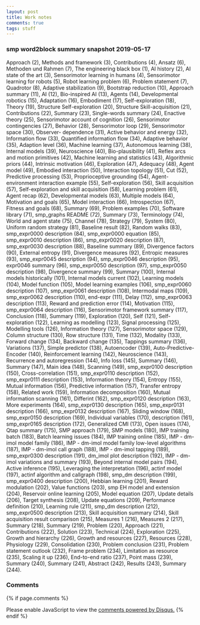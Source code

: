 ```yaml
---
layout: post
title: Work notes
comments: true
tags: stuff
---
```


### smp word2block summary snapshot 2019-05-17

Approach (2), Methods and framework (3), Contributions (4), Ansatz
(6), Methoden und Rahmen (7), The engineering black box (1), AI
history (2), AI state of the art (3), Sensorimotor learning in humans
(4), Sensorimotor learning for robots (5), Robot learning problem (6),
Problem statement (7), Quadrotor (8), Adaptive stabilization (9),
Bootstrap reduction (10), Approach summary (11), AI (12), Bio-inspired
AI (13), Agents (14), Developmental robotics (15), Adaptation (16),
Embodiment (17), Self-exploration (18), Theory (19), Structure
Self-exploration (20), Structure Skill-acquisition (21), Contributions
(22), Summary (23), Single-words summary (24), Enactive theory (25),
Sensorimotor account of cognition (26), Sensorimotor contingencies
(27), Behavior (28), Sensorimotor loop (29), Sensorimotor space (30),
Observer- dependence (31), Active behavior and energy (32),
Information flow (33), Quantified information flow (34), Adaptive
behavior (35), Adaption level (36), Machine learning (37), Autonomous
learning (38), Internal models (39), Neuroscience (40),
Bio-plausibility (41), Reflex arcs and motion primitives (42), Machine
learning and statistics (43), Algorithmic priors (44), Intrinsic
motivation (46), Exploration (47), Adequacy (48), Agent model (49),
Embodied interaction (50), Interaction topology (51), Cut (52),
Predictive processing (53), Proprioceptive grounding (54), Agent-
environment interaction example (55), Self-exploration (56), Skill
acquisition (57), Self-exploration and skill acquisition (58),
Learning problem (61), Agent recap (62), Developmental models (63),
Multiple models (64), Motivation and goals (65), Model interaction
(66), Introspection (67), Fitness and goals (68), Summary (69),
Problem examples (70), Software library (71), smp_graphs README (72),
Summary (73), Terminology (74), World and agent state (75), Channel
(78), Strategy (79), System (80), Uniform random strategy (81),
Baseline result (82), Random walks (83), smp_expr0000 description
(84), smp_expr0000 equation (85), smp_expr0010 description (86),
smp_expr0020 description (87), smp_expr0030 description (88), Baseline
summary (89), Divergence factors (90), External entropy (91),
Divergence measures (92), Entropic measures (93), smp_expr0045
description (94), smp_expr0046 description (95), expr0046 summary
(96), smp_expr0050 description (97), smp_expr0050 description (98),
Divergence summary (99), Summary (100), Internal models historically
(101), Internal models current (102), Learning models (104), Model
function (105), Model learning examples (106), smp_expr0060
description (107), smp_expr0061 description (108), Intermodal maps
(109), smp_expr0062 description (110), end-expr (111), Delay (112),
smp_expr0063 description (113), Reward and prediction error (114),
Motivation (115), smp_expr0064 description (116), Sensorimotor
framework summary (117), Conclusion (118), Summary (119), Exploration
(120), Self (121), Self-exploration (122), Learning as modelling
(123), Signal processing (125), Modelling tools (126), Information
theory (127), Sensorimotor space (129), Column structure (130), Row
structure (131), Time (132), Modality (133), Forward change (134),
Backward change (135), Tappings summary (136), Variations (137),
Simple predictor (138), Autoencoder (139), Auto-Predictive- Encoder
(140), Reinforcement learning (142), Neuroscience (143), Recurrence
and autoregression (144), Info loss (145), Summary (146), Summary
(147), Main idea (148), Scanning (149), smp_expr0100 description
(150), Cross-correlation (151), smp_expr0110 description (152),
smp_expr0111 description (153), Information theory (154), Entropy
(155), Mutual information (156), Predictive information (157),
Transfer entropy (158), Related work (159), Information decomposition
(160), Mutual information scanning (161), Differint (162),
smp_expr0120 description (163), More experiments (164), smp_expr0130
description (165), smp_expr0131 description (166), smp_expr0132
description (167), Sliding window (168), smp_expr0150 description
(169), Individual variables (170), description (161), smp_expr0165
description (172), Generalized CMI (173), Open issues (174), Qtap
summary (175), SMP approach (179), SMP models (180), IMP training
batch (183), Batch learning issues (184), IMP training online (185),
IMP - dm-imol model family (186), IMP - dm-imol model family low-level
algorithms (187), IMP - dm-imol call graph (188), IMP - dm-imol
tapping (189), smp_expr0300 description (191), dm_imol plot
description (192), IMP - dm-imol variations and summary (193), Beyond
internal model pairs (194), Active inference (195), Leveraging the
interpretation (196), actinf model (197), actinf algorithm and
callgraph (198), smp_dm description (199), smp_expr0400 description
(200), Hebbian learning (201), Reward modulation (202), Value
functions (203), smp EH model and extension (204), Reservoir online
learning (205), Model equation (207), Update details (206), Target
synthesis (208), Update equations (209), Performance definition (210),
Learning rule (211), smp_dm description (212), smp_expr0500
description (213), Skill acquisition summary (214), Skill acquisition
result comparison (215), Measures 1 (216), Measures 2 (217), Summary
(218), Summary (219), Problem (220), Approach (221), Contributions
(222), Solution (223), Technical (224), Exploration (225), Growth and
hierarchy (226), Growth and resources (227), Resources (228),
Physiology (229), Consolidation (230), Problem conclusion (231),
Problem statement outlook (232), Frame problem (234), Limitation as
resource (235), Scaling it up (236), End-to-end ratio (237), Point
mass (239), Summary (240), Summary (241), Abstract (242), Results
(243), Summary (244).

### Comments

{% if page.comments %}
<div id="disqus_thread"></div>
<script>

/**
*  RECOMMENDED CONFIGURATION VARIABLES: EDIT AND UNCOMMENT THE SECTION BELOW TO INSERT DYNAMIC VALUES FROM YOUR PLATFORM OR CMS.
*  LEARN WHY DEFINING THESE VARIABLES IS IMPORTANT: https://disqus.com/admin/universalcode/#configuration-variables*/
/*
var disqus_config = function () {
this.page.url = PAGE_URL;  // Replace PAGE_URL with your page's canonical URL variable
this.page.identifier = PAGE_IDENTIFIER; // Replace PAGE_IDENTIFIER with your page's unique identifier variable
};
*/
(function() { // DON'T EDIT BELOW THIS LINE
var d = document, s = d.createElement('script');
s.src = '//x75.disqus.com/embed.js';
s.setAttribute('data-timestamp', +new Date());
(d.head || d.body).appendChild(s);
})();
</script>
<noscript>Please enable JavaScript to view the <a href="https://disqus.com/?ref_noscript">comments powered by Disqus.</a></noscript>
{% endif %}


